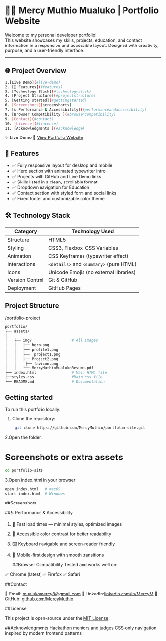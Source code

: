 # 👩‍💻 Mercy Muthio Mualuko | Portfolio Website

Welcome to my personal developer portfolio!  
This website showcases my skills, projects, education, and contact information in a responsive and accessible layout. Designed with creativity, purpose, and a user-friendly interface.

---




<!-- Example for "Project Overview" -->
<a id="project-overview"></a>
## 🌐 Project Overview
```bash
1.[Live Demo](#live-demo)
2. [🌟 Features](#features)
3. [Technology Stack](#tachnologystack)
4. [Project Structure](#projectstructure)
5. [Getting started](#gettingstarted)
6. [Screenshots](screenshorts)
7. [♿ Performance & Accessibility](#performanceandaccessibility)
8. [Browser Compatibility ](#browsercompatibility)
9. [Contact](#contact)
10. [License](#lincence)
11. [Acknowledgments ](#acknowledge)
```

✨ Live Demo
🔗 [View Portfolio Website](https://mercymuthio.github.io/portfolioMercy/)

## 🌟 Features

- ✅ Fully responsive layout for desktop and mobile
- ✅ Hero section with animated typewriter intro
- ✅ Projects with GitHub and Live Demo links
- ✅ Skills listed in a clean, scrollable format
- ✅ Dropdown navigation for Education
- ✅ Contact section with styled form and social links
- ✅ Fixed footer and customizable color theme


## 🛠️ Technology Stack

| Category       | Technology Used                          |
|----------------|------------------------------------------|
| Structure      | HTML5                                    |
| Styling        | CSS3, Flexbox, CSS Variables              |
| Animation      | CSS Keyframes (typewriter effect)        |
| Interactions   | `<details>` and `<summary>` (pure HTML)  |
| Icons          | Unicode Emojis (no external libraries)   |
| Version Control| Git & GitHub                             |
| Deployment     | GitHub Pages      



## Project Structure
/portfolio-project
```bash
portfolio/
├── assets/
│ 
│   ├── img/                  # All images
│   │   ├── hero.png
│   │   ├── profile1.png
│   │   ├──  project1.png
│   │   ├── Project2.png
│   │    ├── favicon.png
│   │   └── MercyMuthioMualukoResume.pdf
├── index.html                # Main HTML file
├──styles.css                 #Main css file
└── README.md                 # Documentation
```

## Getting started
To run this portfolio locally:
1. Clone the repository:

    ```bash
     git clone https://github.com/MercyMuthio/portfolio-site.git
    ```
2.Open the folder:    
# Screenshots or extra assets
 ```bash
 cd portfolio-site
```
3.Open index.html in your browser
  ```bash
open index.html   # macOS
start index.html  # Windows

```

##Screenshots








##♿ Performance & Accessibility

1. 🚀 Fast load times — minimal styles, optimized images
2. 🎨 Accessible color contrast for better readability
3. ⌨️ Keyboard navigable and screen-reader friendly
4. 📱 Mobile-first design with smooth transitions

   ##Browser Compatibility
   Tested and works well on:

✅ Chrome (latest)
✅ Firefox
✅ Safari

##Contact

📧 Email: [mualukomercy8@gmail.com](mualukomercy8@gmail.cpm)
💼 LinkedIn:[linkedin.com/in/MercyM](https://www.linkedin.com/in/mercy-mualuko-0415232a2/)
🐙 GitHub: [github.com/MercyMuthio](github.com/MercyMuthio)


##License

This project is open-source under the [MIT License](https://img.shields.io/badge/License-MIT-blue.svg).

##Acknowledgments
Hackathon mentors and judges
CSS-only navigation inspired by modern frontend patterns





   
